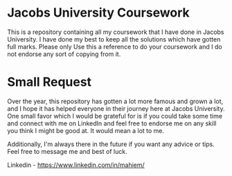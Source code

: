 # Jacobs University Coursework

This is a repository containing all my coursework that I have done in Jacobs University. I have done my best to keep all the solutions which have gotten full marks. Please only Use this a reference to do your coursework and I do not endorse any sort of copying from it.

# Small Request 

Over the year, this repository has gotten a lot more famous and grown a lot, and I hope it has helped everyone in their journey here at Jacobs University. One small favor which I would be grateful for is if you could take some time and connect with me on LinkedIn and feel free to endorse me on any skill you think I might be good at. It would mean a lot to me.

Additionally, I'm always there in the future if you want any advice or tips. Feel free to message me and best of luck.

Linkedin - https://www.linkedin.com/in/mahiem/
